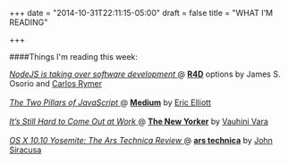 +++
date = "2014-10-31T22:11:15-05:00"
draft = false
title = "WHAT I'M READING"

+++

####Things I'm reading this week:

[ _NodeJS is taking over software development_ ](http://room4debate.com/debate/nodejs-is-taking-over-software-development) @ [**R4D**](http://room4debate.com) options by James S. Osorio and [Carlos Rymer](https://twitter.com/carlosrymer)
<br>
<br>
[ _The Two Pillars of JavaScript_ ](https://medium.com/javascript-scene/the-two-pillars-of-javascript-ee6f3281e7f3) @ [**Medium**](http://medium.com) by [Eric Elliott](http://ericleads.com/about/)
<br>
<br>
[ _It’s Still Hard to Come Out at Work_ ](http://www.newyorker.com/business/currency/still-hard-come-work) @ [**The New Yorker**](http://newyorker.com) by [Vauhini Vara](http://www.vauhinivara.com)
<br>
<br>
[ _OS X 10.10 Yosemite: The Ars Technica Review_ ](http://arstechnica.com/apple/2014/10/os-x-10-10/) @ [**ars technica**](http://arstechnica.com) by [John Siracusa](http://hypercritical.co/about/)
